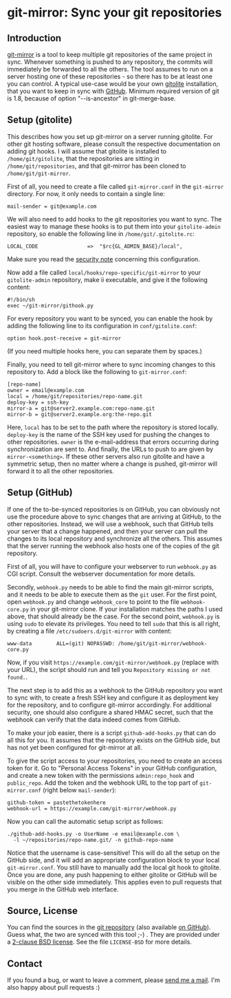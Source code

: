 # git-mirror: Sync your git repositories

## Introduction

[git-mirror](https://www.ralfj.de/projects/git-mirror) is a tool to keep 
multiple git repositories of the same project in sync. Whenever something is 
pushed to any repository, the commits will immediately be forwarded to all the 
others. The tool assumes to run on a server hosting one of these repositories - 
so there has to be at least one you can control. A typical use-case would be 
your own [gitolite](http://gitolite.com/gitolite/index.html) installation, that 
you want to keep in sync with [GitHub](https://github.com/).
Minimum required version of git is 1.8, because of option "--is-ancestor" in git-merge-base.

## Setup (gitolite)

This describes how you set up git-mirror on a server running gitolite. For other 
git hosting software, please consult the respective documentation on adding git 
hooks. I will assume that gitolite is installed to `/home/git/gitolite`, that 
the repositories are sitting in `/home/git/repositories`, and that git-mirror 
has been cloned to `/home/git/git-mirror`.

First of all, you need to create a file called `git-mirror.conf` in the 
`git-mirror` directory. For now, it only needs to contain a single line:

    mail-sender = git@example.com

We will also need to add hooks to the git repositories you want to sync. The 
easiest way to manage these hooks is to put them into your `gitolite-admin` 
repository, so enable the following line in `/home/git/.gitolite.rc`:

    LOCAL_CODE                =>  "$rc{GL_ADMIN_BASE}/local",

Make sure you read the [security note](http://gitolite.com/gitolite/non-core.html#pushcode)
concerning this configuration.

Now add a file called `local/hooks/repo-specific/git-mirror` to your 
`gitolite-admin` repository, make ii executable, and give it the following 
content:

    #!/bin/sh
    exec ~/git-mirror/githook.py

For every repository you want to be synced, you can enable the hook by adding 
the following line to its configuration in `conf/gitolite.conf`:

    option hook.post-receive = git-mirror

(If you need multiple hooks here, you can separate them by spaces.)

Finally, you need to tell git-mirror where to sync incoming changes to this 
repository to. Add a block like the following to `git-mirror.conf`:

    [repo-name]
    owner = email@example.com
    local = /home/git/repositories/repo-name.git
    deploy-key = ssh-key
    mirror-a = git@server2.example.com:repo-name.git
    mirror-b = git@server2.example.org:the-repo.git

Here, `local` has to be set to the path where the repository is stored 
locally. `deploy-key` is the name of the SSH key used for pushing the changes 
to other repositories. `owner` is the e-mail-address that errors occurring 
during synchronization are sent to. And finally, the URLs to push to are given 
by `mirror-<something>`. If these other servers also run gitolite and have a 
symmetric setup, then no matter where a change is pushed, git-mirror will 
forward it to all the other repositories.

## Setup (GitHub)

If one of the to-be-synced repositories is on GitHub, you can obviously not use 
the procedure above to sync changes that are arriving at GitHub, to the other 
repositories. Instead, we will use a webhook, such that GitHub tells your server 
that a change happened, and then your server can pull the changes to its local 
repository and synchronize all the others. This assumes that the server running 
the webhook also hosts one of the copies of the git repository.

First of all, you will have to configure your webserver to run `webhook.py` as 
CGI script. Consult the webserver documentation for more details.

Secondly, `webhook.py` needs to be able to find the main git-mirror scripts, 
and it needs to be able to execute them as the `git` user. For the first 
point, open `webhook.py` and change `webhook_core` to point to the file 
`webhook-core.py` in your git-mirror clone. If your installation matches the 
paths I used above, that should already be the case. For the second point, 
`webhook.py` is using `sudo` to elevate its privileges. You need to tell 
`sudo` that this is all right, by creating a file 
`/etc/sudoers.d/git-mirror` with content:

    www-data        ALL=(git) NOPASSWD: /home/git/git-mirror/webhook-core.py

Now, if you visit `https://example.com/git-mirror/webhook.py` (replace with 
your URL), the script should run and tell you `Repository missing or not 
found.`.

The next step is to add this as a webhook to the GitHub repository you want to 
sync with, to create a fresh SSH key and configure it as deployment key for the 
repository, and to configure git-mirror accordingly. For additional security, 
one should also configure a shared HMAC secret, such that the webhook can verify 
that the data indeed comes from GitHub.

To make your job easier, there is a script `github-add-hooks.py` that can do 
all this for you. It assumes that the repository exists on the GitHub side, but 
has not yet been configured for git-mirror at all.

To give the script access to your repositories, you need to create an access 
token for it. Go to "Personal Access Tokens" in your GitHub configuration, and 
create a new token with the permissions `admin:repo_hook` and `public_repo`. 
Add the token and the webhook URL to the top part of `git-mirror.conf` (right 
below `mail-sender`):

    github-token = pastethetokenhere
    webhook-url = https://example.com/git-mirror/webhook.py

Now you can call the automatic setup script as follows:

    ./github-add-hooks.py -o UserName -e email@example.com \
      -l ~/repositories/repo-name.git/ -n github-repo-name

Notice that the username is case-sensitive! This will do all the setup
on the GitHub side, and it will add an appropriate configuration block
to your local `git-mirror.conf`. You still have to manually add the
local git hook to gitolite. Once you are done, any push happening to
either gitolite or GitHub will be visible on the other side
immediately. This applies even to pull requests that you merge in the
GitHub web interface.

## Source, License

You can find the sources in the [git
repository](https://git.ralfj.de/git-mirror.git) (also available
[on GitHub](https://github.com/RalfJung/git-mirror)).  Guess what, the
two are synced with this tool ;-) . They are provided under a
[2-clause BSD
license](http://opensource.org/licenses/bsd-license.php). See the file
`LICENSE-BSD` for more details.

## Contact

If you found a bug, or want to leave a comment, please [send me a
mail](mailto:post-AT-ralfj-DOT-de). I'm also happy about pull requests
:)
